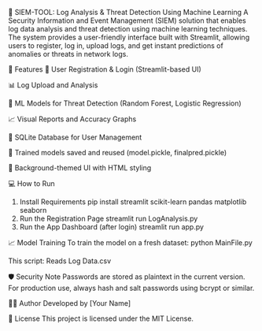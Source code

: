 📘 SIEM-TOOL: Log Analysis & Threat Detection Using Machine Learning
A Security Information and Event Management (SIEM) solution that enables log data analysis and threat detection using machine learning techniques. The system provides a user-friendly interface built with Streamlit, allowing users to register, log in, upload logs, and get instant predictions of anomalies or threats in network logs.

🚀 Features
🔐 User Registration & Login (Streamlit-based UI)

📊 Log Upload and Analysis

🤖 ML Models for Threat Detection (Random Forest, Logistic Regression)

📈 Visual Reports and Accuracy Graphs

📁 SQLite Database for User Management

🧠 Trained models saved and reused (model.pickle, finalpred.pickle)

🎨 Background-themed UI with HTML styling

💻 How to Run
1. Install Requirements
       pip install streamlit scikit-learn pandas matplotlib seaborn
2. Run the Registration Page
       streamlit run LogAnalysis.py
3. Run the App Dashboard (after login)
       streamlit run app.py

📈 Model Training
To train the model on a fresh dataset:
       python MainFile.py

This script:
      Reads Log Data.csv

🛡️ Security Note
Passwords are stored as plaintext in the current version. For production use, always hash and salt passwords using bcrypt or similar.

👨‍💻 Author
Developed by [Your Name]

📜 License
This project is licensed under the MIT License.
